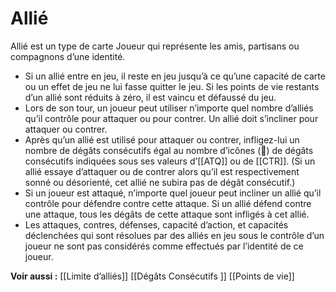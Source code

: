 # Allié
Allié est un type de carte Joueur qui représente les amis, partisans ou compagnons d’une identité.

- Si un allié entre en jeu, il reste en jeu jusqu’à ce qu’une capacité de carte ou un effet de jeu ne lui fasse quitter le jeu. Si les points de vie restants d’un allié sont réduits à zéro, il est vaincu et défaussé du jeu.
- Lors de son tour, un joueur peut utiliser n’importe quel nombre d’alliés qu’il contrôle pour attaquer ou pour contrer. Un allié doit s’incliner pour attaquer ou contrer.
- Après qu’un allié est utilisé pour attaquer ou contrer, infligez-lui un nombre de dégâts consécutifs égal au nombre d’icônes () de dégâts consécutifs indiquées sous ses valeurs d’[[ATQ]] ou de [[CTR]]. (Si un allié essaye d’attaquer ou de contrer alors qu’il est respectivement sonné ou désorienté, cet allié ne subira pas de dégât consécutif.)
- Si un joueur est attaqué, n’importe quel joueur peut incliner un allié qu’il contrôle pour défendre contre cette attaque. Si un allié défend contre une attaque, tous les dégâts de cette attaque sont infligés à cet allié.
- Les attaques, contres, défenses, capacité d’action, et capacités déclenchées qui sont résolues par des alliés en jeu sous le contrôle d’un joueur ne sont pas considérés comme effectués par l’identité de ce joueur.

**Voir aussi :**
[[Limite d’alliés]]
[[Dégâts Consécutifs ]]
[[Points de vie]]